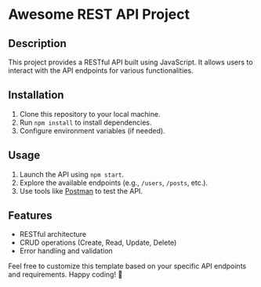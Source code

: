 

# Awesome REST API Project

## Description
This project provides a RESTful API built using JavaScript. It allows users to interact with the API endpoints for various functionalities.

## Installation
1. Clone this repository to your local machine.
2. Run `npm install` to install dependencies.
3. Configure environment variables (if needed).

## Usage
1. Launch the API using `npm start`.
2. Explore the available endpoints (e.g., `/users`, `/posts`, etc.).
3. Use tools like [Postman](https://www.postman.com/) to test the API.

## Features
- RESTful architecture
- CRUD operations (Create, Read, Update, Delete)
- Error handling and validation


Feel free to customize this template based on your specific API endpoints and requirements. Happy coding! 🚀
